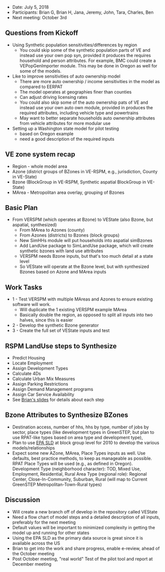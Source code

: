   - Date: July 5, 2018
  - Participants: Brian G, Brian H, Jana, Jeremy, John, Tara, Charles, Ben
  - Next meeting: October 3rd

## Questions from Kickoff
  - Using Synthetic population sensitivities/differences by region
    - You could skip some of the synthetic population parts of VE and instead use your own pop syn, provided it produces the requires household and person attributes.  For example, BMC could create a VEPopGenImporter module.  This may be done in Oregon as well for some of the models.
  - Like to improve sensitivities of auto ownership model
    - There are more auto ownership / income sensitivities in the model as compared to EERPAT
    - The model operates at geographies finer than counties
    - Can adjust driving licensing rates
    - You could also skip some of the auto ownership pats of VE and instead use your own auto own module, provided in produces the required attributes, including vehicle type and powertrains
    - May want to better separate households auto ownership attributes from vehicle attributes for more modular use
 - Setting up a Washington state model for pilot testing
    - based on Oregon example
    - need a good description of the required inputs

## VE zone system recap
  - Region - whole model area
  - Azone (district groups of BZones in VE-RSPM, e.g., jurisdiction, County in VE-State)
  - Bzone (BlockGroup in VE-RSPM, Synthetic aspatial BlockGroup in VE-State)
  - MArea - Metropolitan area overlay, grouping of Bzones 

## Basic Plan
  - From VERSPM (which operates at Bzone) to VEState (also Bzone, but aspatial, synthesized)
    - From MArea to Azones (county)
    - From Azones (districts) to Bzones (block groups)
    - New SimHHs module will put households into aspatial simBzones 
    - Add LandUse package to SimLandUse package, which will create synthetic bzones with land use attributes
    - VERSPM needs Bzone inputs, but that's too much detail at a state level
    - So VEState will operate at the Bzone level, but with synthesized Bzones based on Azone and MArea inputs

## Work Tasks
  - 1 - Test VERSPM with multiple MAreas and Azones to ensure existing software will work.
    - Will duplicate the 1 existing VERSPM example MArea
    - Basically double the region, as opposed to split all inputs into two halves, since this is easier
  - 2 - Develop the synthetic Bzone generator
  - 3 - Create the full set of VEState inputs and test

## RSPM LandUse steps to Synthesize
  - Predict Housing
  - Locate Employment
  - Assign Development Types
  - Calculate 4Ds
  - Calculate Urban Mix Measures
  - Assign Parking Restrictions
  - Assign Demand Management programs
  - Assign Car Service Availability
  - See [Brian's slides](https://github.com/gregorbj/VisionEval/wiki/documents/VE-STATE_Mtg2_final_20180705.pdf) for details about each step

## Bzone Attributes to Synthesize BZones
  - Destination access, number of hhs, hhs by type, number of jobs by sector, place types (like development types in GreenSTEP, but plan to use RPAT-like types based on area type and development type), 
  - Plan to use [EPA SLD](https://www.epa.gov/smartgrowth/smart-location-mapping#SLD) at block group level for 2010 to develop the various models/relationships
  - Expect some new AZone, MArea, Place Types inputs as well. Use defaults, best practice methods, to keep as manageable as possible.  RPAT Place Types will be used (e.g., as defined in Oregon). 
Development Type (neighborhood character): TOD, Mixed Use, Employment, Residential, Rural 
Area Type (regional role): Regional Center, Close-In-Community, Suburban, Rural (will map to Current GreenSTEP Metropolitan-Town-Rural types)

## Discussion
  - Will create a new branch off of develop in the repository called VEState
  - Need a flow chart of model steps and a detailed description of all inputs, preferably for the next meeting
  - Default values will be important to minimized complexity in getting the model up and running for other states
  - Using the EPA SLD as the primary data source is great since it is available across the US
  - Brian to get into the work and share progress, enable e-review, ahead of the October meeting
  - Post October meeting, "real world" Test of the pilot tool and report at December meeting